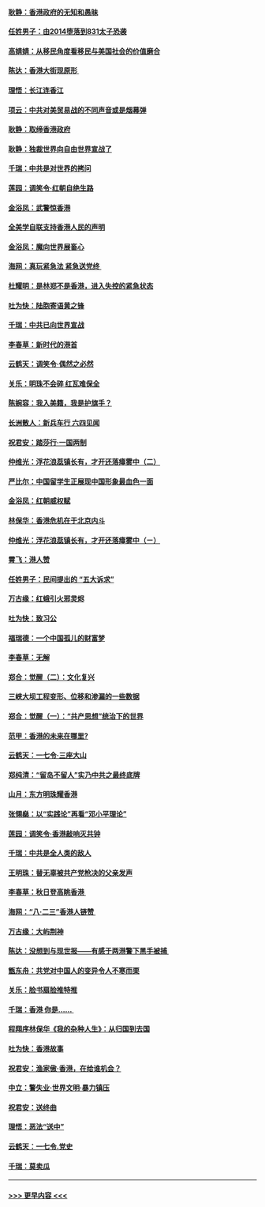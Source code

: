 #### [耿静：香港政府的无知和愚昧](../pages/nsc993/n11494238.md?t=09040433) 
#### [任姓男子：由2014堕落到831太子恐袭](../pages/nsc993/n11496683.md?t=09040433) 
#### [高婧婧：从移民角度看移民与美国社会的价值磨合](../pages/nsc993/n11495757.md?t=09040433) 
#### [陈达：香港大街现原形 ](../pages/nsc993/n11495441.md?t=09040433) 
#### [理悟：长江连香江](../pages/nsc993/n11495377.md?t=09040433) 
#### [项云：中共对美贸易战的不同声音或是烟幕弹](../pages/nsc993/n11494929.md?t=09040433) 
#### [耿静：取缔香港政府](../pages/nsc993/n11494218.md?t=09040433) 
#### [耿静：独裁世界向自由世界宣战了](../pages/nsc993/n11494190.md?t=09040433) 
#### [千瑞：中共是对世界的拷问](../pages/nsc993/n11493021.md?t=09040433) 
#### [莲园：调笑令‧红朝自绝生路](../pages/nsc993/n11493011.md?t=09040433) 
#### [金浴凤：武警惊香港](../pages/nsc993/n11492994.md?t=09040433) 
#### [全美学自联支持香港人民的声明](../pages/nsc993/n11492630.md?t=09040433) 
#### [金浴凤：魔向世界展畜心](../pages/nsc993/n11492599.md?t=09040433) 
#### [海网：真玩紧急法 紧急送党终 ](../pages/nsc993/n11492535.md?t=09040433) 
#### [杜耀明：是林郑不是香港，进入失控的紧急状态](../pages/nsc993/n11491420.md?t=09040433) 
#### [吐为快：陆胞寄语黄之锋](../pages/nsc993/n11491117.md?t=09040433) 
#### [千瑞：中共已向世界宣战](../pages/nsc993/n11490123.md?t=09040433) 
#### [李春草：新时代的港首](../pages/nsc993/n11489864.md?t=09040433) 
#### [云鹤天：调笑令·偶然之必然](../pages/nsc993/n11489701.md?t=09040433) 
#### [关乐：明珠不会碎 红瓦难保全](../pages/nsc993/n11489647.md?t=09040433) 
#### [陈婉容：我入美籍，我是护旗手？](../pages/nsc993/n11487908.md?t=09040433) 
#### [长洲散人：新兵车行 六四见闻](../pages/nsc993/n11487729.md?t=09040433) 
#### [祝君安：踏莎行‧一国两制](../pages/nsc993/n11487699.md?t=09040433) 
#### [仲维光：浮花浪蕊镇长有，才开还落瘴雾中（二）](../pages/nsc993/n11483286.md?t=09040433) 
#### [严比尔：中国留学生正展现中国形象最血色一面](../pages/nsc993/n11485145.md?t=09040433) 
#### [金浴凤：红朝威权赋](../pages/nsc993/n11485191.md?t=09040433) 
#### [林保华：香港危机在于北京内斗](../pages/nsc993/n11484593.md?t=09040433) 
#### [仲维光：浮花浪蕊镇长有，才开还落瘴雾中（ㄧ）](../pages/nsc993/n11483259.md?t=09040433) 
#### [霄飞：港人赞](../pages/nsc993/n11482957.md?t=09040433) 
#### [任姓男子：民间提出的 “五大诉求”](../pages/nsc993/n11482897.md?t=09040433) 
#### [万古缘：红蛾引火邪灵烬](../pages/nsc993/n11482886.md?t=09040433) 
#### [吐为快：致习公](../pages/nsc993/n11482867.md?t=09040433) 
#### [福瑞德：一个中国孤儿的财富梦](../pages/nsc993/n11482817.md?t=09040433) 
#### [李春草：无解](../pages/nsc993/n11482791.md?t=09040433) 
#### [郑合：觉醒（二）：文化复兴](../pages/nsc993/n11478025.md?t=09040433) 
#### [三峡大坝工程变形、位移和渗漏的一些数据](../pages/nsc993/n11478232.md?t=09040433) 
#### [郑合：觉醒（一）：“共产思想”统治下的世界](../pages/nsc993/n11477663.md?t=09040433) 
#### [范甲：香港的未来在哪里?](../pages/nsc993/n11477249.md?t=09040433) 
#### [云鹤天：一七令·三座大山](../pages/nsc993/n11477192.md?t=09040433) 
#### [郑纯清：“留岛不留人”实乃中共之最终底牌](../pages/nsc993/n11476160.md?t=09040433) 
#### [山月：东方明珠耀香港](../pages/nsc993/n11476077.md?t=09040433) 
#### [张翎燊：以“实践论”再看“邓小平理论”](../pages/nsc993/n11475733.md?t=09040433) 
#### [莲园：调笑令‧香港敲响灭共钟](../pages/nsc993/n11475723.md?t=09040433) 
#### [千瑞：中共是全人类的敌人](../pages/nsc993/n11475329.md?t=09040433) 
#### [王明珠：替无辜被共产党枪决的父亲发声](../pages/nsc993/n11474570.md?t=09040433) 
#### [李春草：秋日登高眺香港 ](../pages/nsc993/n11474491.md?t=09040433) 
#### [海网：“八·二三”香港人链赞 ](../pages/nsc993/n11474538.md?t=09040433) 
#### [万古缘：大屿荆神](../pages/nsc993/n11474401.md?t=09040433) 
#### [陈达：没想到与现世报——有感于两港警下黑手被捕 ](../pages/nsc993/n11472557.md?t=09040433) 
#### [甑东舟：共党对中国人的变异令人不寒而栗](../pages/nsc993/n11472496.md?t=09040433) 
#### [关乐：脸书扇脸推特推](../pages/nsc993/n11472488.md?t=09040433) 
#### [千瑞：香港  你是…… ](../pages/nsc993/n11472459.md?t=09040433) 
#### [程翔序林保华《我的杂种人生》：从归国到去国](../pages/nsc993/n11472369.md?t=09040433) 
#### [吐为快：香港故事](../pages/nsc993/n11471931.md?t=09040433) 
#### [祝君安：渔家傲‧香港，在给谁机会？](../pages/nsc993/n11469718.md?t=09040433) 
#### [中立：警失业‧世界文明‧暴力镇压](../pages/nsc993/n11467566.md?t=09040433) 
#### [祝君安：送终曲](../pages/nsc993/n11467546.md?t=09040433) 
#### [理悟：恶法“送中”](../pages/nsc993/n11467290.md?t=09040433) 
#### [云鹤天：一七令.党史](../pages/nsc993/n11464122.md?t=09040433) 
#### [千瑞：莫卖瓜](../pages/nsc993/n11463014.md?t=09040433) 

----
#### [ >>> 更早内容 <<< ](../indexes/nsc993-earlier.md)
